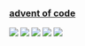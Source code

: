 ### [advent of code](https://adventofcode.com/)
![](https://img.shields.io/badge/day%20📅-10-blue)
![](https://img.shields.io/badge/stars%20⭐-20-yellow)
![](https://img.shields.io/badge/days%20completed-10-red)
![](https://github.com/KeeeN/adventofcode/actions/workflows/tests.yml/badge.svg)
![](https://github.com/KeeeN/adventofcode/actions/workflows/update_badges.yml/badge.svg)
